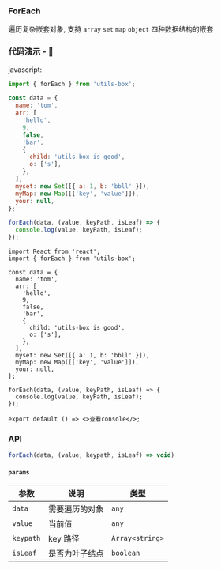 ### ForEach

遍历复杂嵌套对象, 支持 `array` `set` `map` `object` 四种数据结构的嵌套

### 代码演示 - 🥤

javascript:

```js
import { forEach } from 'utils-box';

const data = {
  name: 'tom',
  arr: [
    'hello',
    9,
    false,
    'bar',
    {
      child: 'utils-box is good',
      o: ['s'],
    },
  ],
  myset: new Set([{ a: 1, b: 'bbll' }]),
  myMap: new Map([['key', 'value']]),
  your: null,
};

forEach(data, (value, keyPath, isLeaf) => {
  console.log(value, keyPath, isLeaf);
});
```

```tsx
import React from 'react';
import { forEach } from 'utils-box';

const data = {
  name: 'tom',
  arr: [
    'hello',
    9,
    false,
    'bar',
    {
      child: 'utils-box is good',
      o: ['s'],
    },
  ],
  myset: new Set([{ a: 1, b: 'bbll' }]),
  myMap: new Map([['key', 'value']]),
  your: null,
};

forEach(data, (value, keyPath, isLeaf) => {
  console.log(value, keyPath, isLeaf);
});

export default () => <>查看console</>;
```

### API

```js
forEach(data, (value, keypath, isLeaf) => void)
```

#### `params`

| 参数      | 说明           | 类型            |
| --------- | -------------- | --------------- |
| `data`    | 需要遍历的对象 | `any`           |
| `value`   | 当前值         | `any`           |
| `keypath` | key 路径       | `Array<string>` |
| `isLeaf`  | 是否为叶子结点 | `boolean`       |
